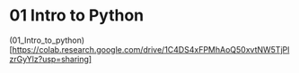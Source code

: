 # 01 Intro to Python
(01_Intro_to_python)[https://colab.research.google.com/drive/1C4DS4xFPMhAoQ50xvtNW5TjPlzrGyYlz?usp=sharing]
